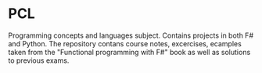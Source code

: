 # PCL
Programming concepts and languages subject. Contains projects in both F# and Python. The repository contans course notes, excercises, ecamples taken from the "Functional programming with F#" book as well as solutions to previous exams.
   
